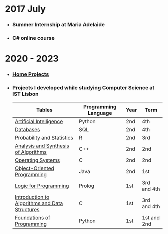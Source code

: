 

# 2017 July
  - ### Summer Internship at Maria Adelaide
  - ### C# online course


# 2020 - 2023
-   ### [Home Projects](https://github.com/JARCosta/Home-Projects)
-   ### Projects I developed while studying Computer Science at IST Lisbon
    | Tables        |Programming Language| Year  | Term |
    | ------------- | ----- | ----- | ---- |
    |[Artificial Intelligence](https://github.com/JARCosta/IA)                             |Python|2nd    |4th   |
    |[Databases](https://github.com/JARCosta/BD)                                           |SQL   |2nd    |4th   |
    |[Probability and Statistics](https://github.com/JARCosta/PE)                          |R     |2nd    |3rd   |
    |[Analysis and Synthesis of Algorithms](https://github.com/JARCosta/ASA)               |C++   |2nd    |2nd   |
    |[Operating Systems](https://github.com/JARCosta/SO)                                   |C     |2nd    |2nd   |
    |[Object-Oriented Programming](https://github.com/JARCosta/PO)                         |Java  |2nd    |1st   |
    |[Logic for Programming](https://github.com/JARCosta/LP)                               |Prolog|1st    |3rd and 4th   |
    |[Introduction to Algorithms and Data Structures](https://github.com/JARCosta/IAED)    |C     |1st    |3rd and 4th   |
    |[Foundations of Programming](https://github.com/JARCosta/FP)                          |Python|1st    |1st and 2nd   |
